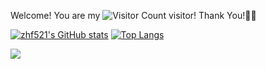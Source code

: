 
Welcome! You are my ![Visitor Count](https://profile-counter.glitch.me/zhf521/count.svg) visitor! Thank You!🎉🎉

[![zhf521's GitHub stats](https://github-readme-stats.vercel.app/api?username=zhf521&show_icons=true&theme=tokyonight)](https://github.com/anuraghazra/github-readme-stats)
[![Top Langs](https://github-readme-stats.vercel.app/api/top-langs/?username=anuraghazra&layout=compact&theme=tokyonight)](https://github.com/anuraghazra/github-readme-stats)

![](https://visitor-badge.glitch.me/badge?page_id=zhf521.readme)
